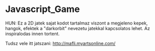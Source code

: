 # Javascript_Game

HUN:
Ez a 2D jatek sajat kodot tartalmaz viszont a megjeleno kepek, hangok, efektek a "darkorbit" nevezetu jatekkal kapcsolatos lehet. Az inspiralodas innen tortent. 

Tudsz vele itt jatszani: http://mafli.myartsonline.com/
